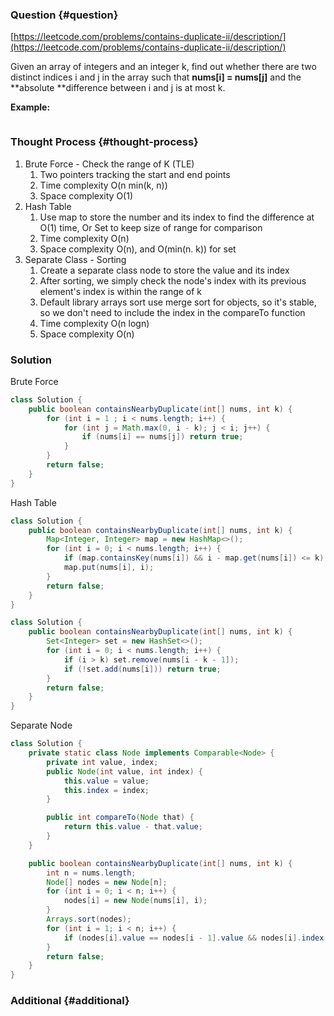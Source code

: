 ### Question {#question}

[https://leetcode.com/problems/contains-duplicate-ii/description/](https://leetcode.com/problems/contains-duplicate-ii/description/)

Given an array of integers and an integer k, find out whether there are two distinct indices i and j in the array such that **nums\[i\] = nums\[j\]** and the **absolute **difference between i and j is at most k.

**Example:**

```

```

### Thought Process {#thought-process}

1. Brute Force - Check the range of K \(TLE\)
   1. Two pointers tracking the start and end points
   2. Time complexity O\(n min\(k, n\)\)
   3. Space complexity O\(1\)
2. Hash Table
   1. Use map to store the number and its index to find the difference at O\(1\) time, Or Set to keep size of range for comparison
   2. Time complexity O\(n\)
   3. Space complexity O\(n\), and O\(min\(n. k\)\) for set
3. Separate Class - Sorting
   1. Create a separate class node to store the value and its index
   2. After sorting, we simply check the node's index with its previous element's index is within the range of k
   3. Default library arrays sort use merge sort for objects, so it's stable, so we don't need to include the index in the compareTo function
   4. Time complexity O\(n logn\)
   5. Space complexity O\(n\)

### Solution

Brute Force

```java
class Solution {
    public boolean containsNearbyDuplicate(int[] nums, int k) {
        for (int i = 1 ; i < nums.length; i++) {
            for (int j = Math.max(0, i - k); j < i; j++) {
                if (nums[i] == nums[j]) return true;
            }
        }
        return false;
    }
}
```

Hash Table

```java
class Solution {
    public boolean containsNearbyDuplicate(int[] nums, int k) {
        Map<Integer, Integer> map = new HashMap<>();
        for (int i = 0; i < nums.length; i++) {
            if (map.containsKey(nums[i]) && i - map.get(nums[i]) <= k) return true;
            map.put(nums[i], i);
        }
        return false;
    }
}
```

```java
class Solution {
    public boolean containsNearbyDuplicate(int[] nums, int k) {
        Set<Integer> set = new HashSet<>();
        for (int i = 0; i < nums.length; i++) {
            if (i > k) set.remove(nums[i - k - 1]);
            if (!set.add(nums[i])) return true;
        }
        return false;
    }
}
```

Separate Node

```java
class Solution {
    private static class Node implements Comparable<Node> {
        private int value, index;
        public Node(int value, int index) {
            this.value = value;
            this.index = index;
        }

        public int compareTo(Node that) {
            return this.value - that.value;
        }
    }

    public boolean containsNearbyDuplicate(int[] nums, int k) {
        int n = nums.length;
        Node[] nodes = new Node[n];
        for (int i = 0; i < n; i++) {
            nodes[i] = new Node(nums[i], i);
        }
        Arrays.sort(nodes);
        for (int i = 1; i < n; i++) {
            if (nodes[i].value == nodes[i - 1].value && nodes[i].index - nodes[i - 1].index <= k) return true;
        }
        return false;
    }
}
```

### Additional {#additional}



